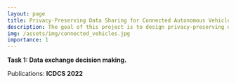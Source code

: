 ```yaml
---
layout: page
title: Privacy-Preserving Data Sharing for Connected Autonomous Vehicles
description: The goal of this project is to design privacy-preserving data-sharing strategies for connected autonomous vehicles (CAV). 
img: /assets/img/connected_vehicles.jpg
importance: 1
---
```


**Task 1: Data exchange decision making.**

Publications: **ICDCS 2022**
